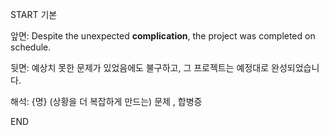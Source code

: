 START
기본

앞면:
Despite the unexpected **complication**, the project was completed on schedule.


뒷면:
예상치 못한 문제가 있었음에도 불구하고, 그 프로젝트는 예정대로 완성되었습니다.


해석:
{명} (상황을 더 복잡하게 만드는) 문제 , 합병증

<!--ID: 1740737819912-->
END